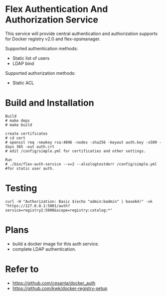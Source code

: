 # Flex Authentication And Authorization Service

This service will provide central authentication and authorization supports for Docker registry v2.0 and flex-opsmanager.

Supported authentication methods:

* 	Static list of users
* 	LDAP bind

Supported authorization methods:

* Static ACL

# Build and Installation

	Build
	# make deps
	# make build
	
	create certificates
	# cd cert 
	# openssl req -newkey rsa:4096 -nodes -sha256 -keyout auth.key -x509 -days 365 -out auth.crt
	# edit /config/simple.yml for certificaties and other settings.
	
	Run
	# ./bin/flex-auth-service --v=2 --alsologtostderr /config/simple.yml #for static user auth.



# Testing

	curl -H "Authorization: Basic $(echo "admin:badmin" | base64)" -vk "https://127.0.0.1:5001/auth?service=registry2:5000&scope=registry:catalog:*"
	
	
# Plans


* build a docker image for this auth service.
* complete LDAP authentication.

# Refer to

* https://github.com/cesanta/docker_auth
* https://github.com/kwk/docker-registry-setup

